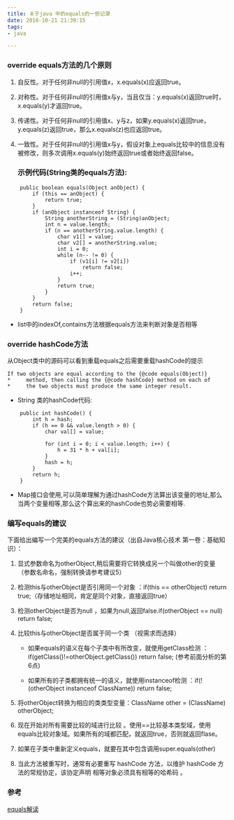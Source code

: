 ```yaml
---
title: 关于java 中的equals的一些记录
date: 2018-10-21 21:39:15
tags:
- java

---
```


### override equals方法的几个原则

1. 自反性。对于任何非null的引用值x，x.equals(x)应返回true。

2. 对称性。对于任何非null的引用值x与y，当且仅当：y.equals(x)返回true时，x.equals(y)才返回true。

3. 传递性。对于任何非null的引用值x、y与z，如果y.equals(x)返回true，y.equals(z)返回true，那么x.equals(z)也应返回true。

4. 一致性。对于任何非null的引用值x与y，假设对象上equals比较中的信息没有被修改，则多次调用x.equals(y)始终返回true或者始终返回false。

   <!--more-->

   ### 示例代码(String类的equals方法):

```
    public boolean equals(Object anObject) {
        if (this == anObject) {
            return true;
        }
        if (anObject instanceof String) {
            String anotherString = (String)anObject;
            int n = value.length;
            if (n == anotherString.value.length) {
                char v1[] = value;
                char v2[] = anotherString.value;
                int i = 0;
                while (n-- != 0) {
                    if (v1[i] != v2[i])
                        return false;
                    i++;
                }
                return true;
            }
        }
        return false;
    }
```

* list中的indexOf,contains方法根据equals方法来判断对象是否相等



### override hashCode方法

从Object类中的源码可以看到重载equals之后需要重载hashCode的提示

```
If two objects are equal according to the {@code equals(Object)}
*     method, then calling the {@code hashCode} method on each of
*     the two objects must produce the same integer result.
```

* String 类的hashCode代码:

```
    public int hashCode() {
        int h = hash;
        if (h == 0 && value.length > 0) {
            char val[] = value;

            for (int i = 0; i < value.length; i++) {
                h = 31 * h + val[i];
            }
            hash = h;
        }
        return h;
    }
```

* Map接口会使用,可以简单理解为通过hashCode方法算出该变量的地址,那么当两个变量相等,那么这个算出来的hashCode也势必需要相等.

### 编写equals的建议

下面给出编写一个完美的equals方法的建议（出自Java核心技术 第一卷：基础知识）：

1. 显式参数命名为otherObject,稍后需要将它转换成另一个叫做other的变量（参数名命名，强制转换请参考建议5）

2. 检测this与otherObject是否引用同一个对象 ：if(this == otherObject) return true;（存储地址相同，肯定是同个对象，直接返回true）

3. 检测otherObject是否为null ，如果为null,返回false.if(otherObject == null) return false;

4. 比较this与otherObject是否属于同一个类 （视需求而选择）

   * 如果equals的语义在每个子类中有所改变，就使用getClass检测 ：if(getClass()!=otherObject.getClass()) return false; (参考前面分析的第6点)

   * 如果所有的子类都拥有统一的语义，就使用instanceof检测 ：if(!(otherObject instanceof ClassName)) return false;

5. 将otherObject转换为相应的类类型变量：ClassName other = (ClassName) otherObject;

6. 现在开始对所有需要比较的域进行比较 。使用==比较基本类型域，使用equals比较对象域。如果所有的域都匹配，就返回true，否则就返回flase。

7. 如果在子类中重新定义equals，就要在其中包含调用super.equals(other)

8. 当此方法被重写时，通常有必要重写 hashCode 方法，以维护 hashCode 方法的常规协定，该协定声明 相等对象必须具有相等的哈希码 。

### 参考

[equals解读](https://blog.csdn.net/javazejian/article/details/51348320)

